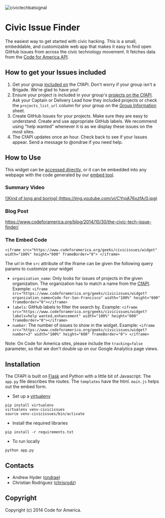 ![civictechbatsignal](https://cloud.githubusercontent.com/assets/595778/4911749/f48acede-6492-11e4-9134-16ee771fb238.jpg)

Civic Issue Finder
=====

The easiest way to get started with civic hacking.
This is a small, embeddable, and customizable web app that makes it easy to find open GitHub Issues from across the civic technology movement. It fetches data from the [Code for America API](https://www.codeforamerica.org/api).

## How to get your Issues included
1. Get your group [included on](https://github.com/codeforamerica/cfapi#how-to-add-your-brigade-to-the-api) the CfAPI. Don't worry if your group isn't a Brigade. We're glad to have you!
2. Ensure your project is included in your group's [projects on the CfAPI](https://www.codeforamerica.org/api/projects). Ask your Captain or Delivery Lead how they included projects or check the `projects_list_url` column for your group on the [Group Information](https://docs.google.com/a/codeforamerica.org/spreadsheet/ccc?key=0ArHmv-6U1drqdGNCLWV5Q0d5YmllUzE5WGlUY3hhT2c&usp=drive_web#gid=0) sheet.
3. Create GitHub Issues for your projects. Make sure they are easy to understand. Create and use appropriate GitHub labels. We recommend using "help wanted" whenever it is as we display these issues on the most sites.
4. The CfAPI updates once an hour. Check back to see if your Issues appear. Send a message to @ondrae if you need help.

## How to Use

This widget can be [accessed directly](https://www.codeforamerica.org/geeks/civicissues/widget), or it can be embedded into any webpage with the code generated by our [embed tool](https://www.codeforamerica.org/geeks/civicissues/embed).

### Summary Video
[![Kind of long and boring]
(https://img.youtube.com/vi/CYrpA76xzfA/0.jpg)](https://www.youtube.com/watch?v=CYrpA76xzfA&t=15m05s)

### Blog Post
https://www.codeforamerica.org/blog/2014/10/30/the-civic-tech-issue-finder/

### The Embed Code

`<iframe src="https://www.codeforamerica.org/geeks/civicissues/widget" width="100%" height="600" frameBorder="0"> </iframe>`

The url in the `src` attribute of the iframe can be given the following query params to customize your widget

* `organization_name`: Only looks for issues of projects in the given organization. The organization has to match a name from the [CfAPI](https://www.codeforamerica.org/api/organizations).
Example: `<iframe src="https://www.codeforamerica.org/geeks/civicissues/widget?organization_name=Code-for-San-Francisco" width="100%" height="600" frameBorder="0"></iframe>`
* `labels`: GitHub labels to filter the search by.
Example: `<iframe src="https://www.codeforamerica.org/geeks/civicissues/widget?labels=help wanted,enhancement" width="100%" height="600" frameBorder="0"></iframe>`
* `number`: The number of issues to show in the widget.
Example: `<iframe src="https://www.codeforamerica.org/geeks/civicissues/widget?number=3" width="100%" height="600" frameBorder="0"> </iframe>`


Note: On Code for America sites, please include the `tracking=false` parameter, so that we don't double up on our Google Analytics page views.

## Installation

The CFAPI is built on [Flask](http://flask.pocoo.org/) and Python with a little bit of Javascript. The `app.py` file describes the routes. The `templates` have the html. `main.js` helps out the embed form.

* Set up a [virtualenv](https://pypi.python.org/pypi/virtualenv)

```
pip install virtualenv
virtualenv venv-civicissues
source venv-civicissues/bin/activate
```

* Install the required libraries

```
pip install -r requirements.txt
```

* To run locally

```
python app.py
```

Contacts
--------

* Andrew Hyder ([ondrae](https://github.com/ondrae))
* Christian Rodriguez ([chrisrodz](https://github.com/chrisrodz))

Copyright
---------

Copyright (c) 2014 Code for America.
